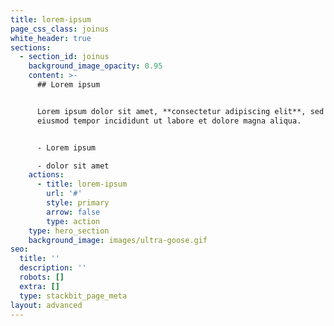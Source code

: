 ```yaml
---
title: lorem-ipsum
page_css_class: joinus
white_header: true
sections:
  - section_id: joinus
    background_image_opacity: 0.95
    content: >-
      ## Lorem ipsum


      Lorem ipsum dolor sit amet, **consectetur adipiscing elit**, sed do
      eiusmod tempor incididunt ut labore et dolore magna aliqua.


      - Lorem ipsum

      - dolor sit amet
    actions:
      - title: lorem-ipsum
        url: '#'
        style: primary
        arrow: false
        type: action
    type: hero_section
    background_image: images/ultra-goose.gif
seo:
  title: ''
  description: ''
  robots: []
  extra: []
  type: stackbit_page_meta
layout: advanced
---
```

